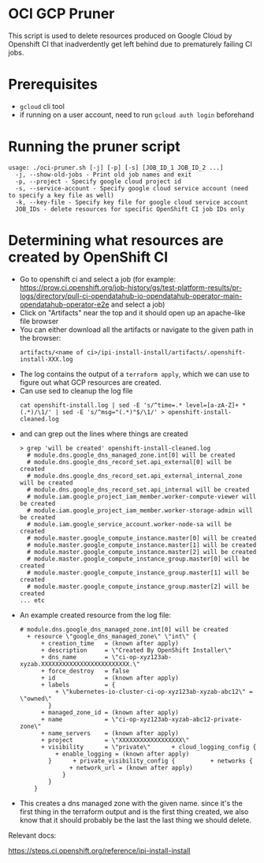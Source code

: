 # OCI GCP Pruner

This script is used to delete resources produced on Google Cloud by Openshift CI that inadverdently get left behind due to prematurely failing CI jobs.

# Prerequisites

- `gcloud` cli tool
- if running on a user account, need to run `gcloud auth login` beforehand

# Running the pruner script

```
usage: ./oci-pruner.sh [-j] [-p] [-s] [JOB_ID_1 JOB_ID_2 ...]
  -j, --show-old-jobs - Print old job names and exit
  -p, --project - Specify google cloud project id
  -s, --service-account - Specify google cloud service account (need to specify a key file as well)
  -k, --key-file - Specify key file for google cloud service account
  JOB_IDs - delete resources for specific OpenShift CI job IDs only
```

# Determining what resources are created by OpenShift CI

- Go to openshift ci and select a job (for example: https://prow.ci.openshift.org/job-history/gs/test-platform-results/pr-logs/directory/pull-ci-opendatahub-io-opendatahub-operator-main-opendatahub-operator-e2e and select a job)
- Click on "Artifacts" near the top and it should open up an apache-like file browser
- You can either download all the artifacts or navigate to the given path in the browser:
  ```
  artifacts/<name of ci>/ipi-install-install/artifacts/.openshift-install-XXX.log
  ```
- The log contains the output of a `terraform apply`, which we can use to figure out what GCP resources are created.
- Can use sed to cleanup the log file
  ```
  cat openshift-install.log | sed -E 's/^time=.* level=[a-zA-Z]+ *(.*)/\1/' | sed -E 's/^msg="(.*)"$/\1/' > openshift-install-cleaned.log
  ```
- and can grep out the lines where things are created
  ```
  > grep 'will be created' openshift-install-cleaned.log
    # module.dns.google_dns_managed_zone.int[0] will be created
    # module.dns.google_dns_record_set.api_external[0] will be created
    # module.dns.google_dns_record_set.api_external_internal_zone will be created
    # module.dns.google_dns_record_set.api_internal will be created
    # module.iam.google_project_iam_member.worker-compute-viewer will be created
    # module.iam.google_project_iam_member.worker-storage-admin will be created
    # module.iam.google_service_account.worker-node-sa will be created
    # module.master.google_compute_instance.master[0] will be created
    # module.master.google_compute_instance.master[1] will be created
    # module.master.google_compute_instance.master[2] will be created
    # module.master.google_compute_instance_group.master[0] will be created
    # module.master.google_compute_instance_group.master[1] will be created
    # module.master.google_compute_instance_group.master[2] will be created
  ... etc
  ```
- An example created resource from the log file:
  ```
  # module.dns.google_dns_managed_zone.int[0] will be created
    + resource \"google_dns_managed_zone\" \"int\" {
        + creation_time   = (known after apply)
        + description     = \"Created By OpenShift Installer\"
        + dns_name        = \"ci-op-xyz123ab-xyzab.XXXXXXXXXXXXXXXXXXXXXXXXX.\"
        + force_destroy   = false
        + id              = (known after apply)
        + labels          = {
            + \"kubernetes-io-cluster-ci-op-xyz123ab-xyzab-abc12\" = \"owned\"
          }
        + managed_zone_id = (known after apply)
        + name            = \"ci-op-xyz123ab-xyzab-abc12-private-zone\"
        + name_servers    = (known after apply)
        + project         = \"XXXXXXXXXXXXXXXXXX\"
        + visibility      = \"private\"      + cloud_logging_config {
            + enable_logging = (known after apply)
          }      + private_visibility_config {          + networks {
                + network_url = (known after apply)
              }
          }
      } 
  ```
- This creates a dns managed zone with the given name. since it's the first thing in the terraform output and is the first thing created, we also know that it should probably be the last the last thing we should delete.


Relevant docs:

https://steps.ci.openshift.org/reference/ipi-install-install

